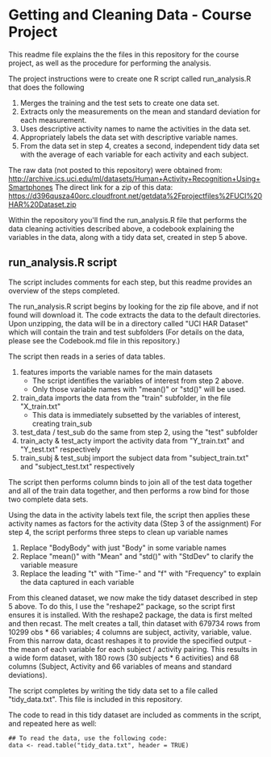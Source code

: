 # Getting and Cleaning Data - Course Project

This readme file explains the the files in this repository for the course project, as well as the procedure for performing the analysis.

The project instructions were to create one R script called run_analysis.R that does the following
1. Merges the training and the test sets to create one data set.
2. Extracts only the measurements on the mean and standard deviation for each measurement.
3. Uses descriptive activity names to name the activities in the data set.
4. Appropriately labels the data set with descriptive variable names.
5. From the data set in step 4, creates a second, independent tidy data set with the average of each variable for each activity and each subject.

The raw data (not posted to this repository) were obtained from:
http://archive.ics.uci.edu/ml/datasets/Human+Activity+Recognition+Using+Smartphones 
The direct link for a zip of this data:
https://d396qusza40orc.cloudfront.net/getdata%2Fprojectfiles%2FUCI%20HAR%20Dataset.zip 

Within the repository you'll find the run_analysis.R file that performs the data cleaning activities described above, a codebook explaining the variables in the data, along with a tidy data set, created in step 5 above.

## run_analysis.R script
The script includes comments for each step, but this readme provides an overview of the steps completed. 

The run_analysis.R script begins by looking for the zip file above, and if not found will download it. The code extracts the data to the default directories.
Upon unzipping, the data will be in a directory called "UCI HAR Dataset" which will contain the train and test subfolders
(For details on the data, please see the Codebook.md file in this repository.)

The script then reads in a series of data tables.
1. features imports the variable names for the main datasets
	* The script identifies the variables of interest from step 2 above.
	* Only those variable names with "mean()" or "std()" will be used.
2. train_data imports the data from the "train" subfolder, in the file "X_train.txt"
	* This data is immediately subsetted by the variables of interest, creating train_sub
3. test_data / test_sub do the same from step 2, using the "test" subfolder
4. train_acty & test_acty import the activity data from "Y_train.txt" and "Y_test.txt" respectively
5. train_subj & test_subj import the subject data from "subject_train.txt" and "subject_test.txt" respectively

The script then performs column binds to join all of the test data together and all of the train data together, and then performs a row bind for those two complete data sets.

Using the data in the activity labels text file, the script then applies these activity names as factors for the activity data (Step 3 of the assignment)
For step 4, the script performs three steps to clean up variable names
1. Replace "BodyBody" with just "Body" in some variable names
2. Replace "mean()" with "Mean" and "std()" with "StdDev" to clarify the variable measure
3. Replace the leading "t" with "Time-" and "f" with "Frequency" to explain the data captured in each variable

From this cleaned dataset, we now make the tidy dataset described in step 5 above. To do this, I use the "reshape2" package, so the script first ensures it is installed.
With the reshape2 package, the data is first melted and then recast. The melt creates a tall, thin dataset with 679734 rows from 10299 obs * 66 variables; 4 columns are subject, activity, variable, value.
From this narrow data, dcast reshapes it to provide the specified output - the mean of each variable for each subject / activity pairing. 
This results in a wide form dataset, with 180 rows (30 subjects * 6 activities) and 68 columns (Subject, Activity and 66 variables of means and standard deviations).

The script completes by writing the tidy data set to a file called "tidy_data.txt". This file is included in this repository.

The code to read in this tidy dataset are included as comments in the script, and repeated here as well:
```
## To read the data, use the following code:
data <- read.table("tidy_data.txt", header = TRUE)
```